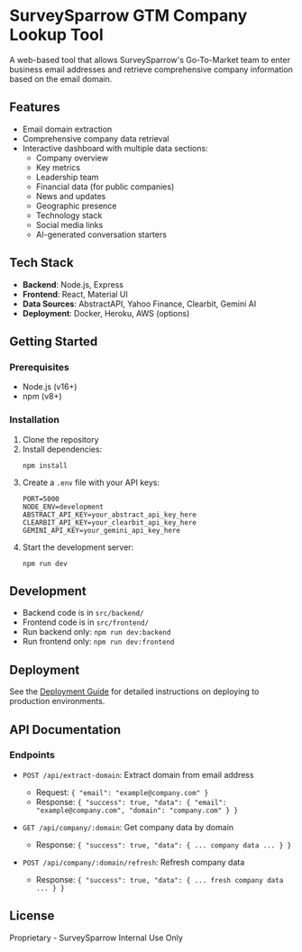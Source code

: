 # SurveySparrow GTM Company Lookup Tool

A web-based tool that allows SurveySparrow's Go-To-Market team to enter business email addresses and retrieve comprehensive company information based on the email domain.

## Features

- Email domain extraction
- Comprehensive company data retrieval
- Interactive dashboard with multiple data sections:
  - Company overview
  - Key metrics
  - Leadership team
  - Financial data (for public companies)
  - News and updates
  - Geographic presence
  - Technology stack
  - Social media links
  - AI-generated conversation starters

## Tech Stack

- **Backend**: Node.js, Express
- **Frontend**: React, Material UI
- **Data Sources**: AbstractAPI, Yahoo Finance, Clearbit, Gemini AI
- **Deployment**: Docker, Heroku, AWS (options)

## Getting Started

### Prerequisites

- Node.js (v16+)
- npm (v8+)

### Installation

1. Clone the repository
2. Install dependencies:
   ```
   npm install
   ```
3. Create a `.env` file with your API keys:
   ```
   PORT=5000
   NODE_ENV=development
   ABSTRACT_API_KEY=your_abstract_api_key_here
   CLEARBIT_API_KEY=your_clearbit_api_key_here
   GEMINI_API_KEY=your_gemini_api_key_here
   ```
4. Start the development server:
   ```
   npm run dev
   ```

## Development

- Backend code is in `src/backend/`
- Frontend code is in `src/frontend/`
- Run backend only: `npm run dev:backend`
- Run frontend only: `npm run dev:frontend`

## Deployment

See the [Deployment Guide](./deployment/deployment_guide.md) for detailed instructions on deploying to production environments.

## API Documentation

### Endpoints

- `POST /api/extract-domain`: Extract domain from email address
  - Request: `{ "email": "example@company.com" }`
  - Response: `{ "success": true, "data": { "email": "example@company.com", "domain": "company.com" } }`

- `GET /api/company/:domain`: Get company data by domain
  - Response: `{ "success": true, "data": { ... company data ... } }`

- `POST /api/company/:domain/refresh`: Refresh company data
  - Response: `{ "success": true, "data": { ... fresh company data ... } }`

## License

Proprietary - SurveySparrow Internal Use Only
